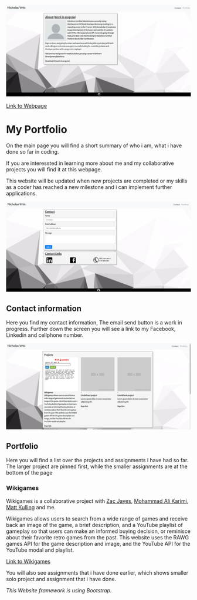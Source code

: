 
![Responsiv Portfolio](./Assets/Images/readmeImg.jpg)

[Link to Webpage](https://nvrtis.github.io/)

# My Portfolio

On the main page you will find a short summary of who i am, what i have done so far in coding.

If you are interessted in learning more about me and my collaborative projects you will find it at this webpage.

This website will be updated when new projects are completed or my skills as a coder has reached a new milestone and i can implement further applications.


![Contact](./Assets/Images/contact.jpg)
## Contact information
Here you find my contact information, The email send button is a work in progress. Further down the screen you will see a link to my Facebook, Linkedin and cellphone number.

![Portfolio](./Assets/Images/portfolio.jpg)
## Portfolio
Here you will find a list over the projects and assignments i have had so far. The larger project are pinned first, while the smaller assignments are at the bottom of the page


### Wikigames
Wikigames is a collaborative project with [Zac Jayes](https://github.com/ZJayes), [Mohammad Ali Karimi](https://github.com/karimi65), [Matt Kulling](https://github.com/mokulling) and me.

Wikigames allows users to search from a wide range of games and receive back an image of the game, a brief description, and a YouTube playlist of gameplay so that users can make an informed buying decision, or reminisce about their favorite retro games from the past. This website uses the RAWG games API for the game description and image, and the YouTube API for the YouTube modal and playlist.

[Link to Wikigames](https://mokulling.github.io/wikigames/)

You will also see assignments that i have done earlier, which shows smaller solo project and assignment that i have done.



*This Website framework is using Bootstrap.*

